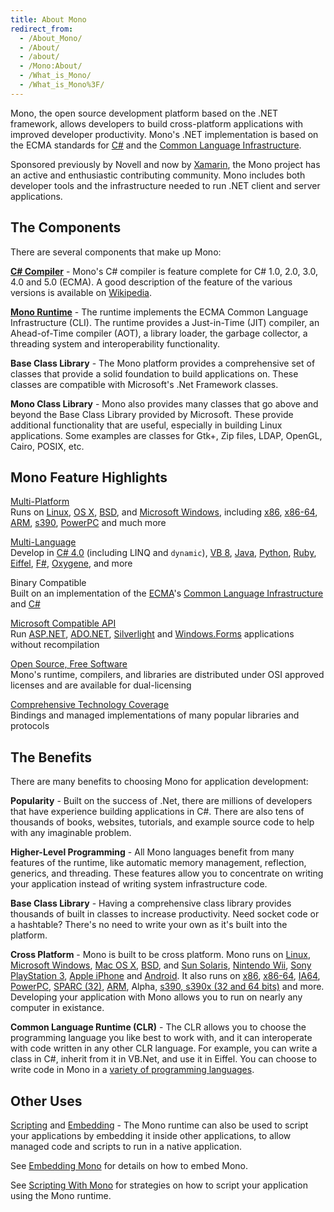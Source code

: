 ```yaml
---
title: About Mono
redirect_from:
  - /About_Mono/
  - /About/
  - /about/
  - /Mono:About/
  - /What_is_Mono/
  - /What_is_Mono%3F/
---
```


Mono, the open source development platform based on the .NET framework, allows developers to build cross-platform applications with improved developer productivity. Mono's .NET implementation is based on the ECMA standards for [C#](http://www.ecma-international.org/publications/standards/Ecma-334.htm) and the [Common Language Infrastructure](http://www.ecma-international.org/publications/standards/Ecma-335.htm).

Sponsored previously by Novell and now by [Xamarin](http://xamarin.com/), the Mono project has an active and enthusiastic contributing community. Mono includes both developer tools and the infrastructure needed to run .NET client and server applications.

The Components
--------------

There are several components that make up Mono:

**[C# Compiler](/docs/about-mono/languages/csharp/)** - Mono's C# compiler is feature complete for C# 1.0, 2.0, 3.0, 4.0 and 5.0 (ECMA). A good description of the feature of the various versions is available on [Wikipedia](http://en.wikipedia.org/wiki/C_Sharp_%28programming_language%29#Versions).

**[Mono Runtime](/docs/advanced/runtime/)** - The runtime implements the ECMA Common Language Infrastructure (CLI). The runtime provides a Just-in-Time (JIT) compiler, an Ahead-of-Time compiler (AOT), a library loader, the garbage collector, a threading system and interoperability functionality.

**Base Class Library** - The Mono platform provides a comprehensive set of classes that provide a solid foundation to build applications on. These classes are compatible with Microsoft's .Net Framework classes.

**Mono Class Library** - Mono also provides many classes that go above and beyond the Base Class Library provided by Microsoft. These provide additional functionality that are useful, especially in building Linux applications. Some examples are classes for Gtk+, Zip files, LDAP, OpenGL, Cairo, POSIX, etc.

Mono Feature Highlights
-----------------------

[Multi-Platform](/docs/about-mono/supported-platforms/)<br/>
Runs on [Linux](/docs/about-mono/supported-platforms/linux/), [OS X](/docs/about-mono/supported-platforms/osx/), [BSD](/docs/about-mono/supported-platforms/bsd/), and [Microsoft Windows](/docs/getting-started/install/windows/), including [x86](/docs/about-mono/supported-platforms/x86/), [x86-64](/docs/about-mono/supported-platforms/amd64/), [ARM](/docs/about-mono/supported-platforms/arm/), [s390](/docs/about-mono/supported-platforms/s390/), [PowerPC](/docs/about-mono/supported-platforms/powerpc/) and much more

[Multi-Language](/docs/about-mono/languages/)<br/>
Develop in [C# 4.0](/docs/about-mono/languages/csharp/) (including LINQ and `dynamic`), [VB 8](/docs/about-mono/languages/visualbasic/), [Java](/docs/about-mono/languages/java/), [Python](/archived/python "Python"), [Ruby](http://www.ironruby.net/), [Eiffel](http://www.eiffel.com/), [F#](http://research.microsoft.com/fsharp/), [Oxygene](http://remobjects.com/oxygene), and more

Binary Compatible<br/>
Built on an implementation of the [ECMA](/docs/about-mono/languages/ecma/)'s [Common Language Infrastructure](/docs/advanced/runtime/) and [C#](/docs/about-mono/languages/csharp/)

[Microsoft Compatible API](/docs/getting-started/application-portability/)<br/>
Run [ASP.NET](/docs/web/aspnet/), [ADO.NET](/docs/database-access/adonet/), [Silverlight](/docs/web/moonlight/) and [Windows.Forms](/docs/gui/winforms/) applications without recompilation

[Open Source, Free Software](/docs/faq/licensing/)<br/>
Mono's runtime, compilers, and libraries are distributed under OSI approved licenses and are available for dual-licensing

[Comprehensive Technology Coverage](/docs/about-mono/plans/)<br/>
Bindings and managed implementations of many popular libraries and protocols

The Benefits
------------

There are many benefits to choosing Mono for application development:

**Popularity** - Built on the success of .Net, there are millions of developers that have experience building applications in C#. There are also tens of thousands of books, websites, tutorials, and example source code to help with any imaginable problem.

**Higher-Level Programming** - All Mono languages benefit from many features of the runtime, like automatic memory management, reflection, generics, and threading. These features allow you to concentrate on writing your application instead of writing system infrastructure code.

**Base Class Library** - Having a comprehensive class library provides thousands of built in classes to increase productivity. Need socket code or a hashtable? There's no need to write your own as it's built into the platform.

**Cross Platform** - Mono is built to be cross platform. Mono runs on [Linux](/docs/about-mono/supported-platforms/linux/), [Microsoft Windows](/docs/getting-started/install/windows/), [Mac OS X](/docs/about-mono/supported-platforms/osx/), [BSD](/docs/about-mono/supported-platforms/bsd/), and [Sun Solaris](/docs/about-mono/supported-platforms/solaris/), [Nintendo Wii](/docs/about-mono/supported-platforms/wii/), [Sony PlayStation 3](/docs/about-mono/supported-platforms/playstation3/), [Apple iPhone](/docs/about-mono/supported-platforms/iphone/) and [Android](/docs/about-mono/supported-platforms/android/). It also runs on [x86](/docs/about-mono/supported-platforms/x86/), [x86-64](/docs/about-mono/supported-platforms/amd64/), [IA64](/docs/about-mono/supported-platforms/ia64/), [PowerPC](/docs/about-mono/supported-platforms/powerpc/), [SPARC (32)](/docs/about-mono/supported-platforms/sparc/), [ARM](/docs/about-mono/supported-platforms/arm/), Alpha, [s390, s390x (32 and 64 bits)](/docs/about-mono/supported-platforms/s390/) and more. Developing your application with Mono allows you to run on nearly any computer in existance.

**Common Language Runtime (CLR)** - The CLR allows you to choose the programming language you like best to work with, and it can interoperate with code written in any other CLR language. For example, you can write a class in C#, inherit from it in VB.Net, and use it in Eiffel. You can choose to write code in Mono in a [variety of programming languages](/docs/about-mono/languages/).

Other Uses
----------

[Scripting](/docs/advanced/embedding/scripting/) and [Embedding](/docs/advanced/embedding/) - The Mono runtime can also be used to script your applications by embedding it inside other applications, to allow managed code and scripts to run in a native application.

See [Embedding Mono](/docs/advanced/embedding/) for details on how to embed Mono.

See [Scripting With Mono](/docs/advanced/embedding/scripting/) for strategies on how to script your application using the Mono runtime.

